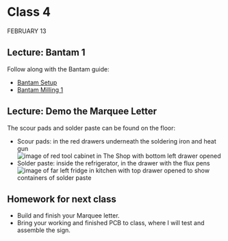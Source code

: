 # Class 4
FEBRUARY 13

## Lecture: Bantam 1
Follow along with the Bantam guide:

* [Bantam Setup](https://homemadehardware.com/guides/bantam-setup)
* [Bantam Milling 1](https://homemadehardware.com/guides/bantam-milling-1)

## Lecture: Demo the Marquee Letter

The scour pads and solder paste can be found on the floor:

* Scour pads: in the red drawers underneath the soldering iron and heat gun
![image of red tool cabinet in The Shop with bottom left drawer opened](https://homemadehardware.com/img/floor-item-location-scour-pads.png)
* Solder paste: inside the refrigerator, in the drawer with the flux pens 
![image of far left fridge in kitchen with top drawer opened to show containers of solder paste](https://homemadehardware.com/img/floor-item-location-solder-paste.png)

## Homework for next class

* Build and finish your Marquee letter.
* Bring your working and finished PCB to class, where I will test and assemble the sign.
